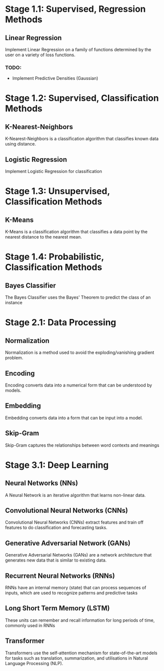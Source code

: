 # Stage 1.1: Supervised, Regression Methods
## Linear Regression
Implement Linear Regression on a family of functions determined by the user on a variety of loss functions.

### TODO:
- Implement Predictive Densities (Gaussian)


# Stage 1.2: Supervised, Classification Methods
## K-Nearest-Neighbors
K-Nearest-Neighbors is a classification algorithm that classifies known data using distance.


## Logistic Regression
Implement Logistic Regression for classification


# Stage 1.3: Unsupervised, Classification Methods
## K-Means
K-Means is a classification algorithm that classifies a data point by the nearest distance to the nearest mean.


# Stage 1.4: Probabilistic, Classification Methods
## Bayes Classifier
The Bayes Classifier uses the Bayes' Theorem to predict the class of an instance

# Stage 2.1: Data Processing
## Normalization
Normalization is a method used to avoid the exploding/vanishing gradient problem.

## Encoding
Encoding converts data into a numerical form that can be understood by models.

## Embedding
Embedding converts data into a form that can be input into a model.

## Skip-Gram
Skip-Gram captures the relationships between word contexts and meanings

# Stage 3.1: Deep Learning
## Neural Networks (NNs)
A Neural Network is an iterative algorithm that learns non-linear data.

## Convolutional Neural Networks (CNNs)
Convolutional Neural Networks (CNNs) extract features and train off features to do classification and forecasting tasks.

## Generative Adversarial Network (GANs)
Generative Adversarial Networks (GANs) are a network architecture that generates new data that is similar to existing data.

## Recurrent Neural Networks (RNNs)
RNNs have an internal memory (state) that can process sequences of inputs, which are used to recognize patterns and predictive tasks

## Long Short Term Memory (LSTM)
These units can remember and recall information for long periods of time, commonly used in RNNs

## Transformer
Transformers use the self-attention mechanism for state-of-the-art models for tasks such as translation, summarization, and utilisations in Natural Language Processing (NLP).